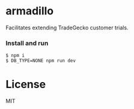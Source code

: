 # armadillo

Facilitates extending TradeGecko customer trials.

### Install and run
```
$ npm i
$ DB_TYPE=NONE npm run dev
```

License
===============
MIT
